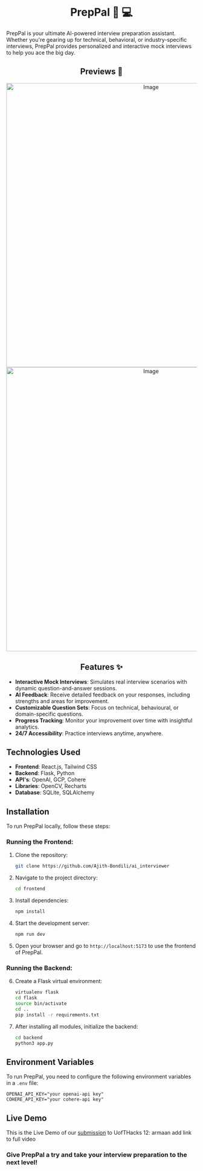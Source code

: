<div align="center">

# PrepPal :crystal_ball: :computer:

</div>

PrepPal is your ultimate AI-powered interview preparation assistant. Whether you're gearing up for technical, behavioral, or industry-specific interviews, PrepPal provides personalized and interactive mock interviews to help you ace the big day.

<div align="center">

## Previews 👀

</div>

<div align="center">
<img width="750" align="center" alt="Image" src="https://github.com/user-attachments/assets/4d59ffa8-b973-47b8-8964-14aea226cb2e" />
</div>

<div align="center">
<img width="750" align="center" alt="Image" src="https://github.com/user-attachments/assets/b35b5c2e-b314-44e2-8881-ea8e593a452e" />
</div>

<div align="center">
   
## Features ✨

</div>


- **Interactive Mock Interviews**: Simulates real interview scenarios with dynamic question-and-answer sessions.
- **AI Feedback**: Receive detailed feedback on your responses, including strengths and areas for improvement.
- **Customizable Question Sets**: Focus on technical, behavioural, or domain-specific questions.
- **Progress Tracking**: Monitor your improvement over time with insightful analytics.
- **24/7 Accessibility**: Practice interviews anytime, anywhere.


## Technologies Used

- **Frontend**: React.js, Tailwind CSS
- **Backend**: Flask, Python
- **API's**: OpenAI, GCP, Cohere
- **Libraries**: OpenCV, Recharts 
- **Database**: SQLite, SQLAlchemy


## Installation

To run PrepPal locally, follow these steps:

### Running the Frontend:

1. Clone the repository:
   ```bash
   git clone https://github.com/Ajith-Bondili/ai_interviewer
   ```

2. Navigate to the project directory:
   ```bash
   cd frontend
   ```

3. Install dependencies:
   ```bash
   npm install
   ```

4. Start the development server:
   ```bash
   npm run dev
   ```

5. Open your browser and go to `http://localhost:5173` to use the frontend of PrepPal.

### Running the Backend:

6. Create a Flask virtual environment:

   ```bash
   virtualenv flask
   cd flask
   source bin/activate
   cd ..
   pip install -r requirements.txt
   ```

7. After installing all modules, initialize the backend:

   ```bash
   cd backend
   python3 app.py
   ```

## Environment Variables

To run PrepPal, you need to configure the following environment variables in a `.env` file:

```env
OPENAI_API_KEY="your openai-api key"
COHERE_API_KEY="your cohere-api key"
```

## Live Demo
This is the Live Demo of our [submission](https://dorahacks.io/buidl/21711) to UofTHacks 12:
armaan add link to full video

### Give PrepPal a try and take your interview preparation to the next level!
